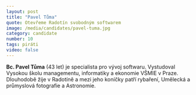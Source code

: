 ```yaml
---
layout: post
title: "Pavel Tůma"
quote: Otevřeme Radotín svobodným softwarem
image: /media/candidates/pavel-tuma.jpg
category: candidate
number: 10
tags: piráti
video: false
---
```


**Bc. Pavel Tůma** (43 let) je specialista pro vývoj softwaru. Vystudoval Vysokou školu managementu, informatiky a ekonomie VŠMIE v Praze. Dlouhodobě žije v Radotíně a mezi jeho koníčky patří rybaření, Umělecká a průmyslová fotografie a Astronomie.
